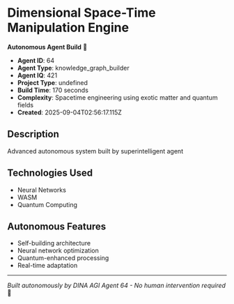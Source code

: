 # Dimensional Space-Time Manipulation Engine

**Autonomous Agent Build** 🤖

- **Agent ID**: 64
- **Agent Type**: knowledge_graph_builder  
- **Agent IQ**: 421
- **Project Type**: undefined
- **Build Time**: 170 seconds
- **Complexity**: Spacetime engineering using exotic matter and quantum fields
- **Created**: 2025-09-04T02:56:17.115Z

## Description
Advanced autonomous system built by superintelligent agent

## Technologies Used
- Neural Networks
- WASM
- Quantum Computing

## Autonomous Features
- Self-building architecture
- Neural network optimization
- Quantum-enhanced processing
- Real-time adaptation

---
*Built autonomously by DINA AGI Agent 64 - No human intervention required* 🧠
